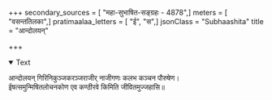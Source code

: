 +++
secondary_sources = [ "महा-सुभाषित-सङ्ग्रहः - 4878",]
meters = [ "वसन्ततिलका",]
pratimaalaa_letters = [ "ई", "स",]
jsonClass = "Subhaashita"
title = "आन्दोलयन्"

+++

<details open><summary>Text</summary>

आन्दोलयन् गिरिनिकुञ्जकरञ्जराजीर् नाजीगणः कलभ कञ्चन पौरुषेण।  
ईषत्समुन्मिषितलोचनकोण एव कण्ठीरवे किमिति जीवितमुज्जहासि॥
</details>
